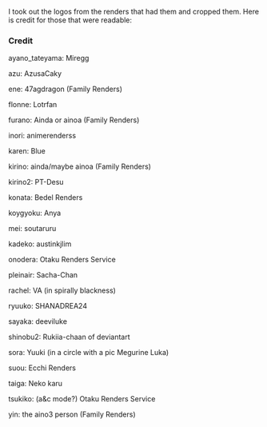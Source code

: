 I took out the logos from the renders that had them and cropped them. Here is credit for those that were readable:

### Credit
ayano_tateyama:
Miregg

azu:
AzusaCaky

ene:
47agdragon (Family Renders)

flonne:
Lotrfan

furano:
Ainda or ainoa (Family Renders)

inori:
animerenderss

karen:
Blue

kirino:
ainda/maybe ainoa (Family Renders)

kirino2:
PT-Desu

konata:
Bedel Renders

koygyoku:
Anya

mei:
soutaruru

kadeko:
austinkjlim

onodera:
Otaku Renders Service

pleinair:
Sacha-Chan

rachel:
VA (in spirally blackness)

ryuuko:
SHANADREA24

sayaka:
deeviluke

shinobu2:
Rukiia-chaan of deviantart

sora:
Yuuki (in a circle with a pic Megurine Luka)

suou:
Ecchi Renders

taiga:
Neko karu

tsukiko:
(a&c mode?) Otaku Renders Service

yin:
the aino3 person (Family Renders)
